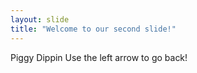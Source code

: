 ```yaml
---
layout: slide
title: "Welcome to our second slide!"
---
```

Piggy Dippin
Use the left arrow to go back!
